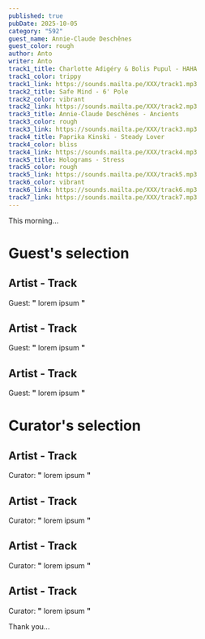 ```yaml
---
published: true
pubDate: 2025-10-05
category: "592"
guest_name: Annie-Claude Deschênes
guest_color: rough
author: Anto
writer: Anto
track1_title: Charlotte Adigéry & Bolis Pupul - HAHA
track1_color: trippy
track1_link: https://sounds.mailta.pe/XXX/track1.mp3
track2_title: Safe Mind - 6' Pole
track2_color: vibrant
track2_link: https://sounds.mailta.pe/XXX/track2.mp3
track3_title: Annie-Claude Deschênes - Ancients
track3_color: rough
track3_link: https://sounds.mailta.pe/XXX/track3.mp3
track4_title: Paprika Kinski - Steady Lover
track4_color: bliss
track4_link: https://sounds.mailta.pe/XXX/track4.mp3
track5_title: Holograms - Stress
track5_color: rough
track5_link: https://sounds.mailta.pe/XXX/track5.mp3
track6_color: vibrant
track6_link: https://sounds.mailta.pe/XXX/track6.mp3
track7_link: https://sounds.mailta.pe/XXX/track7.mp3
---
```

This morning... 
 # Guest's selection 
 ## Artist - Track 
 Guest: **"** lorem ipsum **"** 
 ## Artist - Track 
 Guest: **"** lorem ipsum **"** 
 ## Artist - Track 
 Guest: **"** lorem ipsum **"** 
 # Curator's selection 
 ## Artist - Track 
 Curator: **"** lorem ipsum **"** 
 ## Artist - Track 
 Curator: **"** lorem ipsum **"** 
 ## Artist - Track 
 Curator: **"** lorem ipsum **"** 
 ## Artist - Track 
 Curator: **"** lorem ipsum **"** 

 Thank you... 
